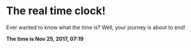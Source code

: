 # The real time clock!

Ever wanted to know what the time is? Well, your journey is about to end!

**The time is Nov 25, 2017, 07:19**